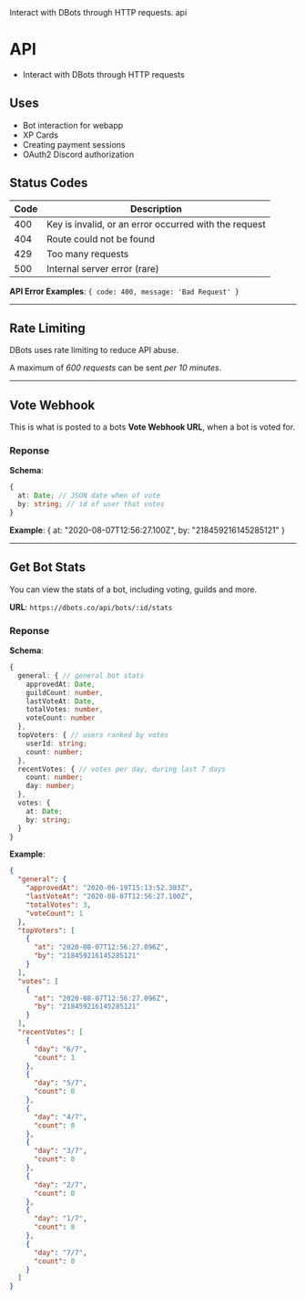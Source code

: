 <title>API</title>
<description>Interact with DBots through HTTP requests.</description>
<url>api</url>

# API
- Interact with DBots through HTTP requests

## Uses
- Bot interaction for webapp
- XP Cards
- Creating payment sessions
- OAuth2 Discord authorization

## Status Codes
Code | Description
-----|-------------
400  | Key is invalid, or an error occurred with the request
404  | Route could not be found
429  | Too many requests
500  | Internal server error (rare)

**API Error Examples**:
`{ code: 400, message: 'Bad Request' }`

---

## Rate Limiting
DBots uses rate limiting to reduce API abuse.

A maximum of *600 requests* can be sent *per 10 minutes*.

---

## Vote Webhook
This is what is posted to a bots **Vote Webhook URL**, when a bot is voted for.

### Reponse

**Schema**:
```ts
{
  at: Date; // JSON date when of vote
  by: string; // id of user that votes
}
```

**Example**:
{
  at: "2020-08-07T12:56:27.100Z",
  by: "218459216145285121"
}

---

## Get Bot Stats
You can view the stats of a bot, including voting, guilds and more.

**URL**: `https://dbots.co/api/bots/:id/stats`

### Reponse

**Schema**:
```ts
{
  general: { // general bot stats
    approvedAt: Date,
    guildCount: number,
    lastVoteAt: Date,
    totalVotes: number,
    voteCount: number
  },
  topVoters: { // users ranked by votes
    userId: string;
    count: number;
  },
  recentVotes: { // votes per day, during last 7 days
    count: number;
    day: number;
  },
  votes: {
    at: Date;
    by: string;
  }
}
```

**Example**:
```json
{
  "general": {
    "approvedAt": "2020-06-19T15:13:52.303Z",
    "lastVoteAt": "2020-08-07T12:56:27.100Z",
    "totalVotes": 3,
    "voteCount": 1
  },
  "topVoters": [
    {
      "at": "2020-08-07T12:56:27.096Z",
      "by": "218459216145285121"
    }
  ],
  "votes": [
    {
      "at": "2020-08-07T12:56:27.096Z",
      "by": "218459216145285121"
    }
  ],
  "recentVotes": [
    {
      "day": "6/7",
      "count": 1
    },
    {
      "day": "5/7",
      "count": 0
    },
    {
      "day": "4/7",
      "count": 0
    },
    {
      "day": "3/7",
      "count": 0
    },
    {
      "day": "2/7",
      "count": 0
    },
    {
      "day": "1/7",
      "count": 0
    },
    {
      "day": "7/7",
      "count": 0
    }
  ]
}
```
